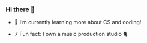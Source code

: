 ### Hi there 👋

- 🌱 I’m currently learning more about CS and coding!

- ⚡ Fun fact: I own a music production studio 🐈

<!--

- 🌱 I’m currently learning more about CS and coding!

- ⚡ Fun fact: I own a music production studio 🐈
-->
